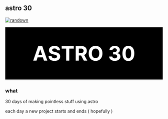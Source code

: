 ## astro 30

[![randown](https://aqclf.xyz/randown/randown.svg)](https://aqclf.xyz/randown?username=aquaticcalf&reponame=astro30)

![astro30](astro30.png)

### what

30 days of making pointless stuff using astro

each day a new project starts and ends ( hopefully )
